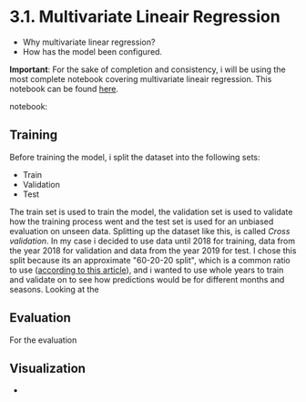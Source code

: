<h1>3.1. Multivariate Lineair Regression</h1>

- Why multivariate linear regression?
- How has the model been configured.

**Important**: For the sake of completion and consistency, i will be using the most complete notebook covering multivariate lineair regression. This notebook can be found [here](https://github.com/Rikku77/datascience/blob/master/notebooks/multi_variate_lineair_regression/mvlr_klant_125_gehele_tijdsreeks_compleet.ipynb).

notebook:

<h2>Training</h2>

Before training the model, i split the dataset into the following sets:

- Train
- Validation
- Test

The train set is used to train the model, the validation set is used to validate how the training process went and the test set is used for an unbiased evaluation on unseen data. Splitting up the dataset like this, is called *Cross validation*. In my case i decided to use data until 2018 for training, data from the year 2018 for validation and data from the year 2019 for test. I chose this split because its an approximate "60-20-20 split", which is a common ratio to use ([according to this article](https://glassboxmedicine.com/2019/09/15/best-use-of-train-val-test-splits-with-tips-for-medical-data/)), and i wanted to use whole years to train and validate on to see how predictions would be for different months and seasons. Looking at the 

<h2>Evaluation</h2>

For the evaluation

<h2>Visualization</h2>

- 
